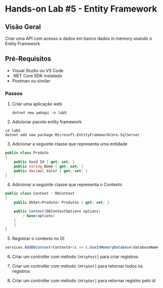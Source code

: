 # Hands-on Lab #5 - Entity Framework

## Visão Geral
Criar uma API com acesso a dados em banco dados in memory usando o Entity Framework

## Pré-Requisitos
- Visual Studio ou VS Code
- .NET Core SDK instalado
- Postman ou similar

### Passos

1. Criar uma aplicação web
    ```
    dotnet new webapi -n lab5
    ```
    
2. Adicionar pacote entity framework
```
cd lab5
dotnet add new package Microsoft.EntityFrameworkCore.SqlServer
```

3. Adicionar a seguinte classe que representa uma entidade

```csharp
public class Produto
{
    public Guid Id { get; set; }
    public string Nome { get; set; }
    public decimal Valor { get; set; }
}
```

4. Adicionar a seguinte classe que representa o Contexto

```csharp
public class Context : DbContext
{
    public DbSet<Produto> Produtos { get; set; }

    public Context(DbContextOptions options)
        : base(options)
    {
    }
}
```

5. Registrar o contexto no DI
```csharp
services.AddDbContext<Contexto>(c => c.UseInMemoryDatabase(databaseName: "demo"));
```

6. Criar um controller com método `[HttpPost]` para criar registros

7. Criar um controller com método `[HttpGet]` para retornar todos os registros

8. Criar um controller com método `[HttpGet]` para retornar registro pelo id
